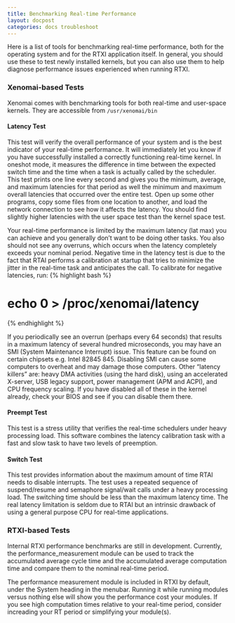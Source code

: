 ```yaml
---
title: Benchmarking Real-time Performance
layout: docpost
categories: docs troubleshoot
---
```


Here is a list of tools for benchmarking real-time performance, both for the operating system and for the RTXI application itself. In general, you should use these to test newly installed kernels, but you can also use them to help diagnose performance issues experienced when running RTXI.  

### Xenomai-based Tests
Xenomai comes with benchmarking tools for both real-time and user-space kernels. They are accessible from `/usr/xenomai/bin`   

#### Latency Test  
This test will verify the overall performance of your system and is the best indicator of your real-time performance. It will immediately let you know if you have successfully installed a correctly functioning real-time kernel. In oneshot mode, it measures the difference in time between the expected switch time and the time when a task is actually called by the scheduler. This test prints one line every second and gives you the minimum, average, and maximum latencies for that period as well the minimum and maximum overall latencies that occurred over the entire test. Open up some other programs, copy some files from one location to another, and load the network connection to see how it affects the latency. You should find slightly higher latencies with the user space test than the kernel space test.  

Your real-time performance is limited by the maximum latency (lat max) you can achieve and you generally don’t want to be doing other tasks. You also should not see any overruns, which occurs when the latency completely exceeds your nominal period. Negative time in the latency test is due to the fact that RTAI performs a calibration at startup that tries to minimize the jitter in the real-time task and anticipates the call. To calibrate for negative latencies, run: 
{% highlight bash %}
# echo 0 > /proc/xenomai/latency
{% endhighlight %}

If you periodically see an overrun (perhaps every 64 seconds) that results in a maximum latency of several hundred microseconds, you may have an SMI (System Maintenance Interrupt) issue. This feature can be found on certain chipsets e.g. Intel 82845 845. Disabling SMI can cause some computers to overheat and may damage those computers. Other “latency killers” are: heavy DMA activities (using the hard disk), using an accelerated X-server, USB legacy support, power management (APM and ACPI), and CPU frequency scaling. If you have disabled all of these in the kernel already, check your BIOS and see if you can disable them there.  

#### Preempt Test  
This test is a stress utility that verifies the real-time schedulers under heavy processing load. This software combines the latency calibration task with a fast and slow task to have two levels of preemption.  

#### Switch Test  
This test provides information about the maximum amount of time RTAI needs to disable interrupts. The test uses a repeated sequence of suspend/resume and semaphore signal/wait calls under a heavy processing load. The switching time should be less than the maximum latency time. The real latency limitation is seldom due to RTAI but an intrinsic drawback of using a general purpose CPU for real-time applications.  

### RTXI-based Tests  
Internal RTXI performance benchmarks are still in development. Currently, the performance\_measurement module can be used to track the accumulated average cycle time and the accumulated average computation time and compare them to the nominal real-time period.  

The performance measurement module is included in RTXI by default, under the System heading in the menubar. Running it while running modules versus nothing else will show you the performance cost your modules. If you see high computation times relative to your real-time period, consider increading your RT period or simplifying your module(s). 
